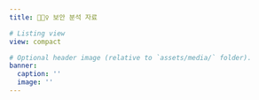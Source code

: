 ```yaml
---
title: 👮🏻‍♀️ 보안 분석 자료

# Listing view
view: compact

# Optional header image (relative to `assets/media/` folder).
banner:
  caption: ''
  image: ''
---
```

